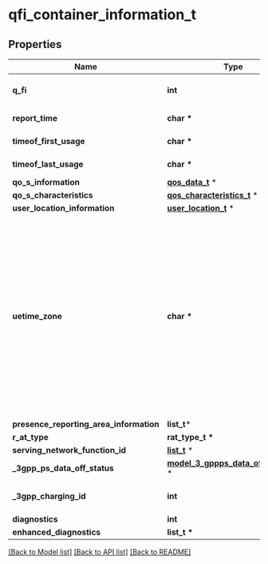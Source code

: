 # qfi_container_information_t

## Properties
Name | Type | Description | Notes
------------ | ------------- | ------------- | -------------
**q_fi** | **int** | Unsigned integer identifying a QoS flow, within the range 0 to 63. | [optional] 
**report_time** | **char \*** | string with format &#39;date-time&#39; as defined in OpenAPI. | 
**timeof_first_usage** | **char \*** | string with format &#39;date-time&#39; as defined in OpenAPI. | [optional] 
**timeof_last_usage** | **char \*** | string with format &#39;date-time&#39; as defined in OpenAPI. | [optional] 
**qo_s_information** | [**qos_data_t**](qos_data.md) \* |  | [optional] 
**qo_s_characteristics** | [**qos_characteristics_t**](qos_characteristics.md) \* |  | [optional] 
**user_location_information** | [**user_location_t**](user_location.md) \* |  | [optional] 
**uetime_zone** | **char \*** | String with format \&quot;time-numoffset\&quot; optionally appended by \&quot;daylightSavingTime\&quot;, where  - \&quot;time-numoffset\&quot; shall represent the time zone adjusted for daylight saving time and be    encoded as time-numoffset as defined in clause 5.6 of IETF RFC 3339;  - \&quot;daylightSavingTime\&quot; shall represent the adjustment that has been made and shall be    encoded as \&quot;+1\&quot; or \&quot;+2\&quot; for a +1 or +2 hours adjustment.   The example is for 8 hours behind UTC, +1 hour adjustment for Daylight Saving Time.  | [optional] 
**presence_reporting_area_information** | **list_t*** |  | [optional] 
**r_at_type** | **rat_type_t \*** |  | [optional] 
**serving_network_function_id** | [**list_t**](serving_network_function_id.md) \* |  | [optional] 
**_3gpp_ps_data_off_status** | [**model_3_gppps_data_off_status_t**](model_3_gppps_data_off_status.md) \* |  | [optional] 
**_3gpp_charging_id** | **int** | Integer where the allowed values correspond to the value range of an unsigned 32-bit integer.  | [optional] 
**diagnostics** | **int** |  | [optional] 
**enhanced_diagnostics** | **list_t \*** |  | [optional] 

[[Back to Model list]](../README.md#documentation-for-models) [[Back to API list]](../README.md#documentation-for-api-endpoints) [[Back to README]](../README.md)


